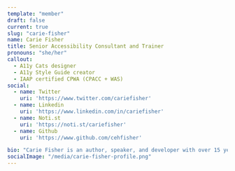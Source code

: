 ```yaml
---
template: "member"
draft: false
current: true
slug: "carie-fisher"
name: Carie Fisher
title: Senior Accessibility Consultant and Trainer
pronouns: "she/her"
callout:
  - A11y Cats designer
  - A11y Style Guide creator
  - IAAP certified CPWA (CPACC + WAS)
social:
  - name: Twitter
    uri: 'https://www.twitter.com/cariefisher'
  - name: Linkedin
    uri: 'https://www.linkedin.com/in/cariefisher'
  - name: Noti.st
    uri: 'https://noti.st/cariefisher'
  - name: Github
    uri: 'https://www.github.com/cehfisher'

bio: "Carie Fisher is an author, speaker, and developer with over 15 years of tech experience who is passionate about the intersection of front-end code and UX, digital accessibility, and diversity in technology. Carie works as a Senior Accessibility Consultant and Trainer at Deque Systems while also pursuing her Ph.D. in Human-Computer Interactions at Iowa State University."
socialImage: "/media/carie-fisher-profile.png"
---
```

